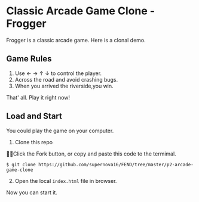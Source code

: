 # Classic Arcade Game Clone - Frogger

Frogger is a classic arcade game. Here is a clonal demo.


## Game Rules

1. Use ←  →  ↑  ↓ to control the player.
2. Across the road and avoid crashing bugs.
3. When you arrived the riverside,you win.

That' all. Play it right now!

## Load and Start

You could play the game on your computer.

1. Clone this repo

Click the Fork button, or copy and paste this code to the termimal.

```
$ git clone https://github.com/supernova16/FEND/tree/master/p2-arcade-game-clone
```

2. Open the local `index.html` file in browser.

Now you can start it.
